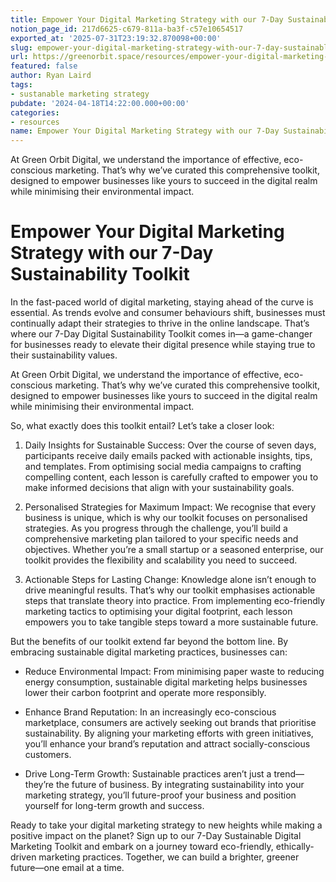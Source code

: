 ```yaml
---
title: Empower Your Digital Marketing Strategy with our 7-Day Sustainability Toolkit
notion_page_id: 217d6625-c679-811a-ba3f-c57e10654517
exported_at: '2025-07-31T23:19:32.870098+00:00'
slug: empower-your-digital-marketing-strategy-with-our-7-day-sustainable-toolkit
url: https://greenorbit.space/resources/empower-your-digital-marketing-strategy-with-our-7-day-sustainable-toolkit/
featured: false
author: Ryan Laird
tags:
- sustanable marketing strategy
pubdate: '2024-04-18T14:22:00.000+00:00'
categories:
- resources
name: Empower Your Digital Marketing Strategy with our 7-Day Sustainability Toolkit
---
```


At Green Orbit Digital, we understand the importance of effective, eco-conscious marketing. That’s why we’ve curated this comprehensive toolkit, designed to empower businesses like yours to succeed in the digital realm while minimising their environmental impact.

# Empower Your Digital Marketing Strategy with our 7-Day Sustainability Toolkit

In the fast-paced world of digital marketing, staying ahead of the curve is essential. As trends evolve and consumer behaviours shift, businesses must continually adapt their strategies to thrive in the online landscape. That’s where our 7-Day Digital Sustainability Toolkit comes in—a game-changer for businesses ready to elevate their digital presence while staying true to their sustainability values.

At Green Orbit Digital, we understand the importance of effective, eco-conscious marketing. That’s why we’ve curated this comprehensive toolkit, designed to empower businesses like yours to succeed in the digital realm while minimising their environmental impact.

So, what exactly does this toolkit entail? Let’s take a closer look:

1. Daily Insights for Sustainable Success: Over the course of seven days, participants receive daily emails packed with actionable insights, tips, and templates. From optimising social media campaigns to crafting compelling content, each lesson is carefully crafted to empower you to make informed decisions that align with your sustainability goals.

1. Personalised Strategies for Maximum Impact: We recognise that every business is unique, which is why our toolkit focuses on personalised strategies. As you progress through the challenge, you’ll build a comprehensive marketing plan tailored to your specific needs and objectives. Whether you’re a small startup or a seasoned enterprise, our toolkit provides the flexibility and scalability you need to succeed.

1. Actionable Steps for Lasting Change: Knowledge alone isn’t enough to drive meaningful results. That’s why our toolkit emphasises actionable steps that translate theory into practice. From implementing eco-friendly marketing tactics to optimising your digital footprint, each lesson empowers you to take tangible steps toward a more sustainable future.

But the benefits of our toolkit extend far beyond the bottom line. By embracing sustainable digital marketing practices, businesses can:

- Reduce Environmental Impact: From minimising paper waste to reducing energy consumption, sustainable digital marketing helps businesses lower their carbon footprint and operate more responsibly.

- Enhance Brand Reputation: In an increasingly eco-conscious marketplace, consumers are actively seeking out brands that prioritise sustainability. By aligning your marketing efforts with green initiatives, you’ll enhance your brand’s reputation and attract socially-conscious customers.

- Drive Long-Term Growth: Sustainable practices aren’t just a trend—they’re the future of business. By integrating sustainability into your marketing strategy, you’ll future-proof your business and position yourself for long-term growth and success.

Ready to take your digital marketing strategy to new heights while making a positive impact on the planet? Sign up to our 7-Day Sustainable Digital Marketing Toolkit and embark on a journey toward eco-friendly, ethically-driven marketing practices. Together, we can build a brighter, greener future—one email at a time.
